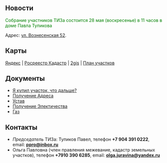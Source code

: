 ## Новости

<span style="color: green"> 
  Cобрание участников ТИЗа состоится 28 мая (воскресенье) в 11 часов в доме Павла Тупикова
</span>

Адрес: [ул. Вознесенская 52](https://yandex.ru/maps/47/nizhny-novgorod/?ll=44.072433%2C56.256103&z=18&mode=whatshere&whatshere%5Bpoint%5D=44.071850%2C56.255652&whatshere%5Bzoom%5D=17&l=sat%2Cskl). 



## Карты

[Яндекс](https://yandex.ru/maps/-/CVg9jM6T) | [Росреестр Кадастр](http://pkk5.rosreestr.ru/#x=4906140.097271002&y=7609863.250093263&z=17&text=56%2C257706%2044%2C072381&type=1&app=search&opened=1) | [2gis](http://go.2gis.com/opdn4) | [План участков](plan.png)


## Документы

* [Я купил участок, что дальше?](iamnew.md)
* [Получение Адреса](newaddress.md)
* [Устав](https://drive.google.com/file/d/0B9rAQwkP4iIpbXFRbmFEM1FSbjQ/view?usp=sharing)
* [Получение Электичества](el.md)
* [Газ](gas.md)

## Контакты

* *Председатель* ТИЗа: Тупиков Павел, телефон **+7 904 391 0222**, email: **ppro@inbox.ru**
* Ольга Павловна (член правления межевание, кадастр земельных участков), телефон **+7910 390 6285**, email: **olga.juravina@yandex.ru**
